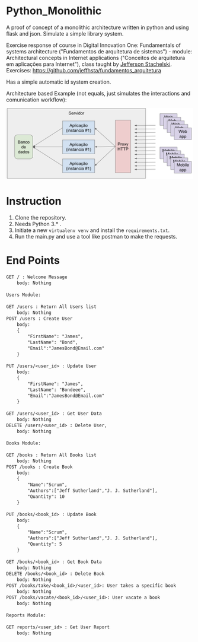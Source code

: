 # Python_Monolithic
 A proof of concept of a monolithic architecture written in python and using flask and json.
 Simulate a simple library system.
 
Exercise response of course in Digital Innovation One: Fundamentals of systems architecture ("Fundamentos de arquitetura de sistemas") - module: Architectural concepts in Internet applications ("Conceitos de arquitetura em aplicações para Internet"), class taught by [Jefferson Stachelski](https://github.com/jeffhsta).
Exercises: https://github.com/jeffhsta/fundamentos_arquitetura

Has a simple automatic id system creation.

Architecture based Example (not equals, just simulates the interactions and comunication workflow):

![monolithic](https://raw.githubusercontent.com/LucasGab/Python_Monolithic/master/monolithic.png)

# Instruction

1. Clone the repository.
2. Needs Python 3.* .
3. Initiate a new `virtualenv venv` and install the `requirements.txt`.
4. Run the main.py and use a tool like postman to make the requests.

# End Points

    GET / : Welcome Message
        body: Nothing
    
    Users Module:

    GET /users : Return All Users list
        body: Nothing
    POST /users : Create User
        body:
        {
            "FirstName": "James",
            "LastName": "Bond",
            "Email":"JamesBond@Email.com"
        }

    PUT /users/<user_id> : Update User
        body:
        {
            "FirstName": "James",
            "LastName": "Bondeee",
            "Email":"JamesBond@Email.com"
        }

    GET /users/<user_id> : Get User Data
        body: Nothing
    DELETE /users/<user_id> : Delete User,
        body: Nothing

    Books Module:

    GET /books : Return All Books list
        body: Nothing
    POST /books : Create Book
        body:
        {
            "Name":"Scrum",
            "Authors":["Jeff Sutherland","J. J. Sutherland"],
            "Quantity": 10
        }

    PUT /books/<book_id> : Update Book
        body:
        {
            "Name":"Scrum",
            "Authors":["Jeff Sutherland","J. J. Sutherland"],
            "Quantity": 5
        }

    GET /books/<book_id> : Get Book Data
        body: Nothing
    DELETE /books/<book_id> : Delete Book
        body: Nothing
    POST /books/take/<book_id>/<user_id>: User takes a specific book
        body: Nothing
    POST /books/vacate/<book_id>/<user_id>: User vacate a book
        body: Nothing

    Reports Module:
    
    GET reports/<user_id> : Get User Report
        body: Nothing
